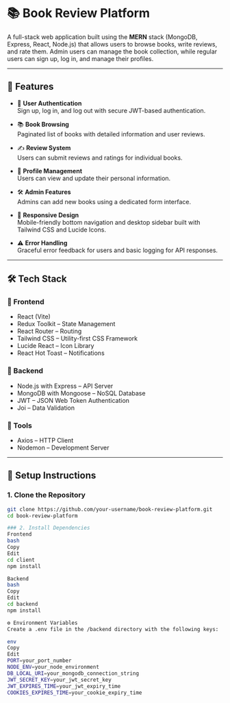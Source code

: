 # 📚 Book Review Platform

A full-stack web application built using the **MERN** stack (MongoDB, Express, React, Node.js) that allows users to browse books, write reviews, and rate them. Admin users can manage the book collection, while regular users can sign up, log in, and manage their profiles.

---

## 🚀 Features

- 🔐 **User Authentication**  
  Sign up, log in, and log out with secure JWT-based authentication.

- 📚 **Book Browsing**  
  Paginated list of books with detailed information and user reviews.

- ✍️ **Review System**  
  Users can submit reviews and ratings for individual books.

- 👤 **Profile Management**  
  Users can view and update their personal information.

- 🛠 **Admin Features**  
  Admins can add new books using a dedicated form interface.

- 📱 **Responsive Design**  
  Mobile-friendly bottom navigation and desktop sidebar built with Tailwind CSS and Lucide Icons.

- ⚠️ **Error Handling**  
  Graceful error feedback for users and basic logging for API responses.

---

## 🛠 Tech Stack

### 🔹 Frontend

- React (Vite)
- Redux Toolkit – State Management
- React Router – Routing
- Tailwind CSS – Utility-first CSS Framework
- Lucide React – Icon Library
- React Hot Toast – Notifications

### 🔸 Backend

- Node.js with Express – API Server
- MongoDB with Mongoose – NoSQL Database
- JWT – JSON Web Token Authentication
- Joi – Data Validation

### 🧰 Tools

- Axios – HTTP Client
- Nodemon – Development Server

---

## 🧪 Setup Instructions

### 1. Clone the Repository

```bash
git clone https://github.com/your-username/book-review-platform.git
cd book-review-platform

### 2. Install Dependencies
Frontend
bash
Copy
Edit
cd client
npm install

Backend
bash
Copy
Edit
cd backend
npm install

⚙️ Environment Variables
Create a .env file in the /backend directory with the following keys:

env
Copy
Edit
PORT=your_port_number
NODE_ENV=your_node_environment
DB_LOCAL_URI=your_mongodb_connection_string
JWT_SECRET_KEY=your_jwt_secret_key
JWT_EXPIRES_TIME=your_jwt_expiry_time
COOKIES_EXPIRES_TIME=your_cookie_expiry_time
